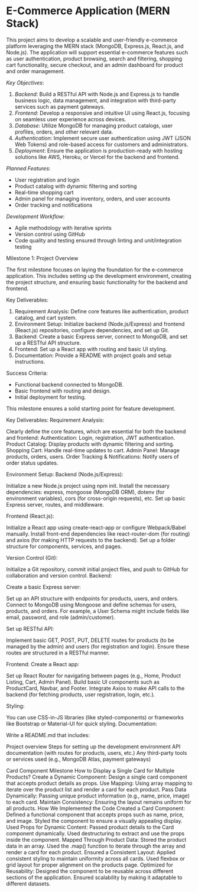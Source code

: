 
# E-Commerce Application (MERN Stack)

This project aims to develop a scalable and user-friendly e-commerce platform leveraging the MERN stack (MongoDB, Express.js, React.js, and Node.js). The application will support essential e-commerce features such as user authentication, product browsing, search and filtering, shopping cart functionality, secure checkout, and an admin dashboard for product and order management. 

*Key Objectives*:
1. *Backend*: Build a RESTful API with Node.js and Express.js to handle business logic, data management, and integration with third-party services such as payment gateways.
2. *Frontend*: Develop a responsive and intuitive UI using React.js, focusing on seamless user experience across devices.
3. *Database*: Utilize MongoDB for managing product catalogs, user profiles, orders, and other relevant data.
4. *Authentication*: Implement secure user authentication using JWT (JSON Web Tokens) and role-based access for customers and administrators.
5. *Deployment*: Ensure the application is production-ready with hosting solutions like AWS, Heroku, or Vercel for the backend and frontend.

*Planned Features*:
- User registration and login
- Product catalog with dynamic filtering and sorting
- Real-time shopping cart
- Admin panel for managing inventory, orders, and user accounts
- Order tracking and notifications

*Development Workflow*:
- Agile methodology with iterative sprints
- Version control using GitHub
- Code quality and testing ensured through linting and unit/integration testing

Milestone 1: Project Overview

The first milestone focuses on laying the foundation for the e-commerce application. This includes setting up the development environment, creating the project structure, and ensuring basic functionality for the backend and frontend.

 Key Deliverables:
1. Requirement Analysis: Define core features like authentication, product catalog, and cart system.
2. Environment Setup: Initialize backend (Node.js/Express) and frontend (React.js) repositories, configure dependencies, and set up Git.
3. Backend: Create a basic Express server, connect to MongoDB, and set up a RESTful API structure.
4. Frontend: Set up a React app with routing and basic UI styling.
5. Documentation: Provide a README with project goals and setup instructions.

 Success Criteria:
- Functional backend connected to MongoDB.
- Basic frontend with routing and design.
- Initial deployment for testing. 

This milestone ensures a solid starting point for feature development.

Key Deliverables:
Requirement Analysis:

Clearly define the core features, which are essential for both the backend and frontend:
Authentication: Login, registration, JWT authentication.
Product Catalog: Display products with dynamic filtering and sorting.
Shopping Cart: Handle real-time updates to cart.
Admin Panel: Manage products, orders, users.
Order Tracking & Notifications: Notify users of order status updates.

Environment Setup:
Backend (Node.js/Express):

Initialize a new Node.js project using npm init.
Install the necessary dependencies: express, mongoose (MongoDB ORM), dotenv (for environment variables), cors (for cross-origin requests), etc.
Set up basic Express server, routes, and middleware.

Frontend (React.js):

Initialize a React app using create-react-app or configure Webpack/Babel manually.
Install front-end dependencies like react-router-dom (for routing) and axios (for making HTTP requests to the backend).
Set up a folder structure for components, services, and pages.

Version Control (Git):

Initialize a Git repository, commit initial project files, and push to GitHub for collaboration and version control.
Backend:

Create a basic Express server:

Set up an API structure with endpoints for products, users, and orders.
Connect to MongoDB using Mongoose and define schemas for users, products, and orders.
For example, a User Schema might include fields like email, password, and role (admin/customer).

Set up RESTful API:

Implement basic GET, POST, PUT, DELETE routes for products (to be managed by the admin) and users (for registration and login).
Ensure these routes are structured in a RESTful manner.

Frontend:
Create a React app:

Set up React Router for navigating between pages (e.g., Home, Product Listing, Cart, Admin Panel).
Build basic UI components such as ProductCard, Navbar, and Footer.
Integrate Axios to make API calls to the backend (for fetching products, user registration, login, etc.).

Styling:

You can use CSS-in-JS libraries (like styled-components) or frameworks like Bootstrap or Material-UI for quick styling.
Documentation:

Write a README.md that includes:

Project overview
Steps for setting up the development environment
API documentation (with routes for products, users, etc.)
Any third-party tools or services used (e.g., MongoDB Atlas, payment gateways)

Card Component Milestone
How to Display a Single Card for Multiple Products?
Create a Dynamic Component: Design a single card component that accepts product details as props.
Use Mapping: Using array mapping to iterate over the product list and render a card for each product.
Pass Data Dynamically: Passing unique product information (e.g., name, price, image) to each card.
Maintain Consistency: Ensuring the layout remains uniform for all products.
How We Implemented the Code
Created a Card Component:
Defined a functional component that accepts props such as name, price, and image.
Styled the component to ensure a visually appealing display.
Used Props for Dynamic Content:
Passed product details to the Card component dynamically.
Used destructuring to extract and use the props inside the component.
Mapped Through Product Data:
Stored the product data in an array.
Used the .map() function to iterate through the array and render a card for each product.
Ensured a Consistent Layout:
Applied consistent styling to maintain uniformity across all cards.
Used flexbox or grid layout for proper alignment on the products page.
Optimized for Reusability:
Designed the component to be reusable across different sections of the application.
Ensured scalability by making it adaptable to different datasets.

